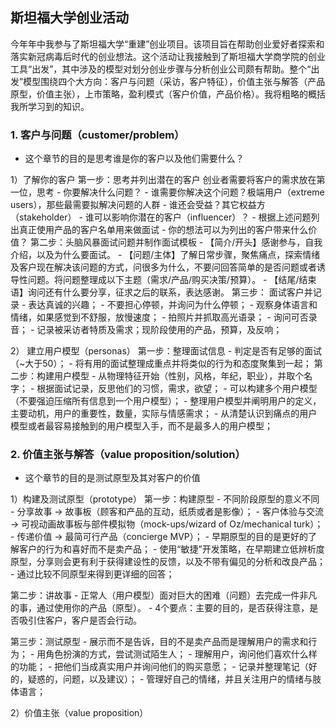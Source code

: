 ## 斯坦福大学创业活动

今年年中我参与了斯坦福大学“重建”创业项目。该项目旨在帮助创业爱好者探索和落实新冠病毒后时代的创业想法。这个活动让我接触到了斯坦福大学商学院的创业工具“出发”，其中涉及的模型对划分创业步骤与分析创业公司颇有帮助。整个“出发”模型围绕四个大方向：客户与问题（采访，客户特征），价值主张与解答（产品原型，价值主张），上市策略，盈利模式（客户价值，产品价格）。我将粗略的概括我所学习到的知识。


### 1. 客户与问题（customer/problem）
- 这个章节的目的是思考谁是你的客户以及他们需要什么？

1）了解你的客户
第一步：思考并列出潜在的客户
创业者需要将客户的需求放在第一位，思考
    - 你要解决什么问题？
    - 谁需要你解决这个问题？极端用户（extreme users），那些最需要拟解决问题的人群
    - 谁还会受益？其它权益方（stakeholder）
    - 谁可以影响你潜在的客户（influencer）？
    - 根据上述问题列出真正使用产品的客户名单用来做面试
    - 你的想法可以为列出的客户带来什么价值？
第二步：头脑风暴面试问题并制作面试模板
    - 【简介/开头】感谢参与，自我介绍，以及为什么要面试。 
    - 【问题/主体】了解日常步骤，聚焦痛点，探索情绪及客户现在解决该问题的方式，问很多为什么，不要问回答简单的是否问题或者诱导性问题。将问题整理成以下主题（需求/产品/购买决策/预算）。
    - 【结尾/结束语】询问还有什么要分享，征求之后的联系，表达感谢。
第三步： 面试客户并记录
    - 表达真诚的兴趣；
    - 不要担心停顿，并询问为什么停顿；
    - 观察身体语言和情绪，如果感觉到不舒服，放慢速度；
    - 拍照片并抓取高光语录；
    - 询问可否录音；
    - 记录被采访者特质及需求；现阶段使用的产品，预算，及反响；
   
2） 建立用户模型（personas）
第一步：整理面试信息
    - 判定是否有足够的面试（~大于50）；
    - 将有用的面试整理成重点并将类似的行为和态度聚集到一起；
第二步：构建用户模型
    - 从物理特征开始（性别，风格，年纪，职业），并取个名字；
    - 根据面试记录，反思他们的习惯，需求，欲望；
    - 可以构建多个用户模型（不要强迫压缩所有信息到一个用户模型）；
    - 整理用户模型并阐明用户的定义，主要动机，用户的重要性，数量，实际与情感需求；
    - 从清楚认识到痛点的用户模型或者最容易接触到的用户模型入手，而不是最多人的用户模型；
    
### 2. 价值主张与解答（value proposition/solution）
- 这个章节的目的是测试原型及其对客户的价值

1）构建及测试原型（prototype）
第一步：构建原型
    - 不同阶段原型的意义不同
        - 分享故事 -> 故事板（顾客和产品的互动，纸质或者是影像）；
        - 客户体验与交流 -> 可视动画故事板与部件模拟物（mock-ups/wizard of Oz/mechanical turk）；
        - 传递价值 -> 最简可行产品（concierge MVP）；
    - 早期原型的目的是更好的了解客户的行为和喜好而不是卖产品；
    - 使用“敏捷”开发策略，在早期建立低辨析度原型，分享则会更有利于获得建设性的反馈，以及不带有偏见的分析和改良产品；
    - 通过比较不同原型来得到更详细的回答；

第二步：讲故事
    - 正常人（用户模型）面对巨大的困难（问题）去完成一件非凡的事，通过使用你的产品（原型）。
    - 4个要点：主要的目的，是否获得注意，是否吸引住客户，客户是否会行动。
    
第三步：测试原型
    - 展示而不是告诉，目的不是卖产品而是理解用户的需求和行为；
    - 用角色扮演的方式，尝试测试陌生人；
    - 理解用户，询问他们喜欢什么样的功能；
    - 把他们当成真实用户并询问他们的购买意愿；
    - 记录并整理笔记（好的，疑惑的，问题，以及建议）；
    - 管理好自己的情绪，并且关注用户的情绪与肢体语言；


2）价值主张（value proposition）





